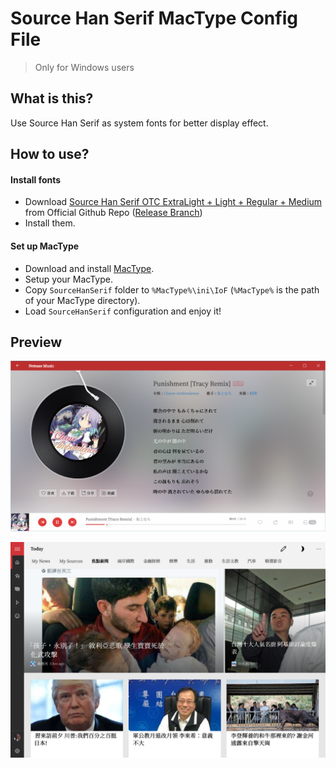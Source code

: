 # Source Han Serif MacType Config File

> Only for Windows users

## What is this?

Use Source Han Serif as system fonts for better display effect.

## How to use?

#### Install fonts

- Download [Source Han Serif OTC ExtraLight + Light + Regular + Medium](https://github.com/adobe-fonts/source-han-serif/raw/release/OTC/SourceHanSerifOTC_EL-M.zip) from Official Github Repo ([Release Branch](https://github.com/adobe-fonts/source-han-serif/tree/release))
- Install them.

#### Set up MacType

- Download and install [MacType](http://www.mactype.net/).
- Setup your MacType.
- Copy `SourceHanSerif` folder to `%MacType%\ini\IoF` (`%MacType%` is the path of your MacType directory).
- Load `SourceHanSerif` configuration and enjoy it!

## Preview

![](./Preview/NeteaseMusicUWP.png)

![](./Preview/NewsUWP.png)
